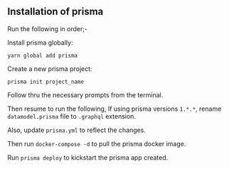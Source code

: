 ## Installation of prisma

Run the following in order;-

Install prisma globally:

`yarn global add prisma`

Create a new prisma project:

`prisma init project_name`

Follow thru the necessary prompts from the terminal.

Then resume to run the following,
If using prisma versions ``1.*.*``, rename `datamodel.prisma` file to `.graphql` extension.

Also, update `prisma.yml` to reflect the changes.

Then run `docker-compose -d` to pull the prisma docker image.

Run `prisma deploy` to kickstart the prisma app created.

